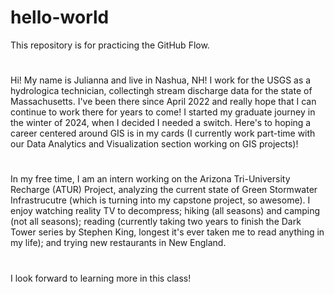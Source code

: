 # hello-world
This repository is for practicing the GitHub Flow.
#
Hi! My name is Julianna and live in Nashua, NH! I work for the USGS as a hydrologica technician, collectingh stream discharge data for the state of Massachusetts. I've been there since April 2022 and really hope that I can continue to work there for years to come! I started my graduate journey in the winter of 2024, when I decided I needed a switch. Here's to hoping a career centered around GIS is in my cards (I currently work part-time with our Data Analytics and Visualization section working on GIS projects)! 
#
In my free time, I am an intern working on the Arizona Tri-University Recharge (ATUR) Project, analyzing the current state of Green Stormwater Infrastrucutre (which is turning into my capstone project, so awesome). I enjoy watching reality TV to decompress; hiking (all seasons) and camping (not all seasons); reading (currently taking two years to finish the Dark Tower series by Stephen King, longest it's ever taken me to read anything in my life); and trying new restaurants in New England. 
#
I look forward to learning more in this class!
